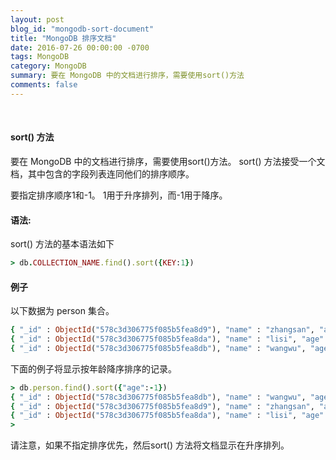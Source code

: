 ```yaml
---
layout: post
blog_id: "mongodb-sort-document"
title: "MongoDB 排序文档"
date: 2016-07-26 00:00:00 -0700
tags: MongoDB
category: MongoDB
summary: 要在 MongoDB 中的文档进行排序，需要使用sort()方法
comments: false
---
```

<br>

#### sort() 方法

要在 MongoDB 中的文档进行排序，需要使用sort()方法。 sort() 方法接受一个文档，其中包含的字段列表连同他们的排序顺序。

要指定排序顺序1和-1。 1用于升序排列，而-1用于降序。

#### 语法:

sort() 方法的基本语法如下

```ruby
> db.COLLECTION_NAME.find().sort({KEY:1})
```

#### 例子

以下数据为 person 集合。

```ruby
{ "_id" : ObjectId("578c3d306775f085b5fea8d9"), "name" : "zhangsan", "age" : 22 }
{ "_id" : ObjectId("578c3d306775f085b5fea8da"), "name" : "lisi", "age" : 18 }
{ "_id" : ObjectId("578c3d306775f085b5fea8db"), "name" : "wangwu", "age" : 25 }
```

下面的例子将显示按年龄降序排序的记录。

```ruby
> db.person.find().sort({"age":-1})
{ "_id" : ObjectId("578c3d306775f085b5fea8db"), "name" : "wangwu", "age" : 25 }
{ "_id" : ObjectId("578c3d306775f085b5fea8d9"), "name" : "zhangsan", "age" : 22 }
{ "_id" : ObjectId("578c3d306775f085b5fea8da"), "name" : "lisi", "age" : 18 }
>
```

请注意，如果不指定排序优先，然后sort() 方法将文档显示在升序排列。

